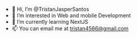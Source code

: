 - 👋 Hi, I’m @TristanJasperSantos
- 👀 I’m interested in Web and mobile Development
- 🌱 I’m currently learning NextJS
- 📫 You can email me at tristan4566@gmail.com

<!---
TristanJasperSantos/TristanJasperSantos is a ✨ special ✨ repository because its `README.md` (this file) appears on your GitHub profile.
You can click the Preview link to take a look at your changes.
--->
